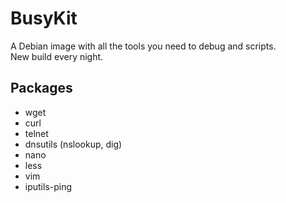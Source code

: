# BusyKit
A Debian image with all the tools you need to debug and scripts.  
New build every night.

## Packages 
- wget 
- curl 
- telnet 
- dnsutils (nslookup, dig)
- nano
- less
- vim
- iputils-ping

